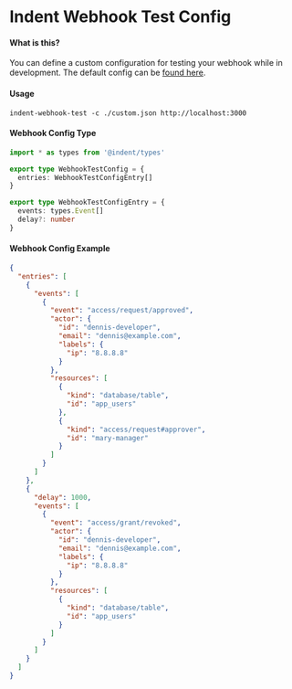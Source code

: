# Indent Webhook Test Config

#### What is this?

You can define a custom configuration for testing your webhook while in development. The default config can be [found here](../packages/webhook/src/config/default.ts).

#### Usage

```
indent-webhook-test -c ./custom.json http://localhost:3000
```

#### Webhook Config Type

```ts
import * as types from '@indent/types'

export type WebhookTestConfig = {
  entries: WebhookTestConfigEntry[]
}

export type WebhookTestConfigEntry = {
  events: types.Event[]
  delay?: number
}
```

#### Webhook Config Example

```json
{
  "entries": [
    {
      "events": [
        {
          "event": "access/request/approved",
          "actor": {
            "id": "dennis-developer",
            "email": "dennis@example.com",
            "labels": {
              "ip": "8.8.8.8"
            }
          },
          "resources": [
            {
              "kind": "database/table",
              "id": "app_users"
            },
            {
              "kind": "access/request#approver",
              "id": "mary-manager"
            }
          ]
        }
      ]
    },
    {
      "delay": 1000,
      "events": [
        {
          "event": "access/grant/revoked",
          "actor": {
            "id": "dennis-developer",
            "email": "dennis@example.com",
            "labels": {
              "ip": "8.8.8.8"
            }
          },
          "resources": [
            {
              "kind": "database/table",
              "id": "app_users"
            }
          ]
        }
      ]
    }
  ]
}
```
